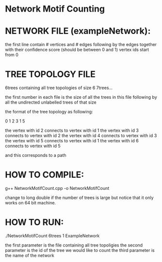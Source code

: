 # Network Motif Counting

# NETWORK FILE (exampleNetwork):

the first line contain # vertices and # edges
following by the edges together with their confidence score (should be between 0 and 1)
vertex ids start from 0

# TREE TOPOLOGY FILE 

6trees containing all tree topologies of size 6 
7trees...

the first number in each file is the size of all the trees in this file
following by all the undirected unlabelled trees of that size

the format of the tree topology as following:

0 1 2 3 1 5

the vertex with id 2 connects to vertex with id 1
the vertex with id 3 connects to vertex with id 2
the vertex with id 4 connects to vertex with id 3
the vertex with id 5 connects to vertex with id 1
the vertex with id 6 connects to vertex with id 5

and this corresponds to a path

# HOW TO COMPILE:

g++ NetworkMotifCount.cpp -o NetworkMotifCount

change to long double if the number of trees is large but notice that it only works on 64 bit machine.

# HOW TO RUN:

./NetworkMotifCount 6trees 1 ExampleNetwork

the first parameter is the file containing all tree topoligies
the second parameter is the id of the tree we would like to count
the third parameter is the name of the network


